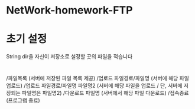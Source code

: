 # NetWork-homework-FTP

# 초기 설정 

String dir을 자신이 저장소로 설정할 곳의 파일을 적습니다

#

/파일목록 (서버에 저장된 파일 목록 제공)
/업로드 파일경로/파일명 (서버에 해당 파일 업로드)
/업로드 파일경로/파일명 파일명2
(서버에 해당 파일을 업로드 / 단, 서버에 저장되는 파일명은 파일명2)
/다운로드 파일명 (서버에서 해당 파일 다운로드)
/접속종료 (프로그램 종료)
